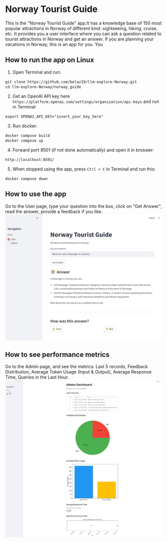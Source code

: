 # Norway Tourist Guide
This is the "Norway Tourist Guide" app.It has a knowledge base of 150 most popular attractions in Norway of different kind: sightseeing, hiking, cruise, etc.
It provides you a user interface where you can ask a question related to tourist attractions in Norway and get an answer.
If you are planning your vacations in Norway, this is an app for you. You

## How to run the app on Linux
1. Open Terminal and run:
```
git clone https://github.com/belaz19/llm-explore-Norway.git
cd llm-explore-Norway/norway_guide
```

2. Get an OpenAI API key here `https://platform.openai.com/settings/organization/api-keys` and run in Terminal:
```
export OPENAI_API_KEY="insert_your_key_here"
```

3. Run docker:
```
docker compose build
docker compose up
```

4. Forward port 8501 (if not done automatically) and open it in broswer:
```
http://localhost:8501/
```

5. When stopped using the app, press `Ctrl + C` in Terminal and run this:
```
docker compose down
```

## How to use the app
Go to the User page, type your question into the box, click on "Get Answer", read the answer, provide a feedback if you like.
![User page](https://github.com/belaz19/llm-explore-Norway/blob/main/norway_guide/User_page.jpg)

## How to see performance metrics
Go to the Admin page, and see the metrics: Last 5 records, Feedback Distribution, Average Token Usage (Input & Output), Average Response Time, Queries in the Last Hour.
![Admin page](https://github.com/belaz19/llm-explore-Norway/blob/main/norway_guide/Admin_page.jpg)
